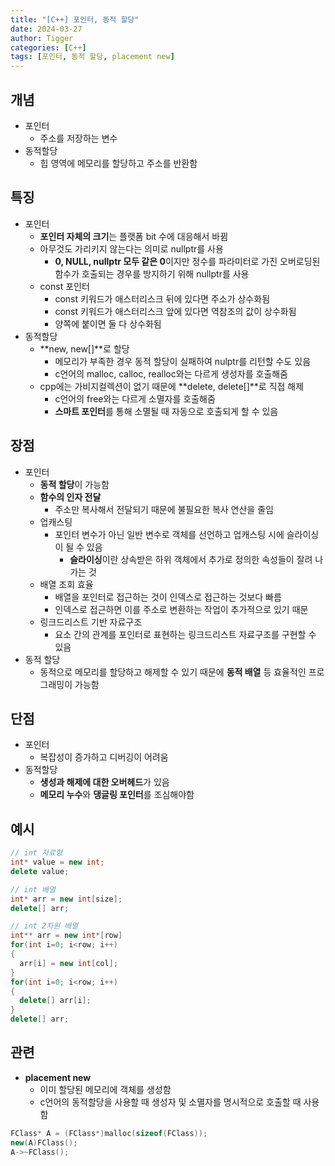 ```yaml
---
title: "[C++] 포인터, 동적 할당"
date: 2024-03-27
author: Tigger
categories: [C++]
tags: [포인터, 동적 할당, placement new]
---
```


## 개념 
+ 포인터
  + 주소를 저장하는 변수
+ 동적할당
  + 힙 영역에 메모리를 할당하고 주소를 반환함

## 특징
+ 포인터
  + **포인터 자체의 크기**는 플랫폼 bit 수에 대응해서 바뀜
  + 아무것도 가리키지 않는다는 의미로 nullptr를 사용
    + **0, NULL, nullptr 모두 같은 0**이지만 정수를 파라미터로 가진 오버로딩된 함수가 호출되는 경우를 방지하기 위해 nullptr를 사용
  + const 포인터
    + const 키워드가 애스터리스크 뒤에 있다면 주소가 상수화됨
    + const 키워드가 애스터리스크 앞에 있다면 역참조의 값이 상수화됨
    + 양쪽에 붙이면 둘 다 상수화됨
+ 동적할당
  + **new, new[]**로 할당
    + 메모리가 부족한 경우 동적 할당이 실패하여 nulptr를 리턴할 수도 있음
    + c언어의 malloc, calloc, realloc와는 다르게 생성자를 호출해줌
  + cpp에는 가비지컬렉션이 없기 때문에 **delete, delete[]**로 직접 해제
    + c언어의 free와는 다르게 소멸자를 호출해줌
    + **스마트 포인터**를 통해 소멸될 때 자동으로 호출되게 할 수 있음

## 장점
+ 포인터
  + **동적 할당**이 가능함
  + **함수의 인자 전달**
    + 주소만 복사해서 전달되기 때문에 불필요한 복사 연산을 줄임
  + 업캐스팅
    + 포인터 변수가 아닌 일반 변수로 객체를 선언하고 업캐스팅 시에 슬라이싱이 될 수 있음
      + **슬라이싱**이란 상속받은 하위 객체에서 추가로 정의한 속성들이 잘려 나가는 것
  + 배열 조회 효율
    + 배열을 포인터로 접근하는 것이 인덱스로 접근하는 것보다 빠름
    + 인덱스로 접근하면 이를 주소로 변환하는 작업이 추가적으로 있기 때문
  + 링크드리스트 기반 자료구조
    + 요소 간의 관계를 포인터로 표현하는 링크드리스트 자료구조를 구현할 수 있음
+ 동적 할당
  + 동적으로 메모리를 할당하고 해제할 수 있기 때문에 **동적 배열** 등 효율적인 프로그래밍이 가능함

## 단점
+ 포인터
  + 복잡성이 증가하고 디버깅이 어려움
+ 동적할당
  + **생성과 해제에 대한 오버헤드**가 있음
  + **메모리 누수**와 **댕글링 포인터**를 조심해야함

## 예시
```cpp
// int 자료형
int* value = new int;
delete value;

// int 배열
int* arr = new int[size];
delete[] arr;

// int 2차원 배열
int** arr = new int*[row]
for(int i=0; i<row; i++)
{
  arr[i] = new int[col];
}
for(int i=0; i<row; i++)
{
  delete[] arr[i];
}
delete[] arr;
```

## 관련
+ **placement new**
  + 이미 할당된 메모리에 객체를 생성함
  + c언어의 동적할당을 사용할 때 생성자 및 소멸자를 명시적으로 호출할 때 사용함

```cpp
FClass* A = (FClass*)malloc(sizeof(FClass));
new(A)FClass();
A->~FClass();
```
